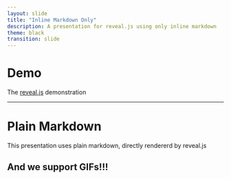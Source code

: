 ```yaml
---
layout: slide
title: "Inline Markdown Only"
description: A presentation for reveal.js using only inline markdown
theme: black
transition: slide
---
```


# Demo

The [reveal.js](https://revealjs.com) demonstration

---

# Plain Markdown

This presentation uses plain markdown, directly rendererd by reveal.js


## And we support GIFs!!!
<!-- .slide: data-background-image="../assets/gif/deadpool.gif" -->
